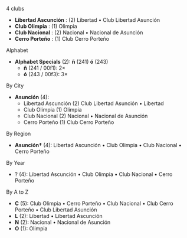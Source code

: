 4 clubs

- **Libertad Ascunción** : (2) Libertad • Club Libertad Asunción
- **Club Olimpia** : (1) Olimpia
- **Club Nacional** : (2) Nacional • Nacional de Asunción
- **Cerro Porteño** : (1) Club Cerro Porteño




Alphabet

- **Alphabet Specials** (2):  **ñ** (241) **ó** (243)
  - **ñ** (241 / 00f1): 2×
  - **ó** (243 / 00f3): 3×




By City

- **Asunción** (4): 
  - Libertad Ascunción  (2) Club Libertad Asunción • Libertad
  - Club Olimpia  (1) Olimpia
  - Club Nacional  (2) Nacional • Nacional de Asunción
  - Cerro Porteño  (1) Club Cerro Porteño




By Region

- **Asunción†** (4):   Libertad Ascunción • Club Olimpia • Club Nacional • Cerro Porteño




By Year

- ? (4):   Libertad Ascunción • Club Olimpia • Club Nacional • Cerro Porteño






By A to Z

- **C** (5): Club Olimpia • Cerro Porteño • Club Nacional • Club Cerro Porteño • Club Libertad Asunción
- **L** (2): Libertad • Libertad Ascunción
- **N** (2): Nacional • Nacional de Asunción
- **O** (1): Olimpia




